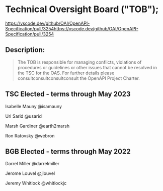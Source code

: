 # Technical Oversight Board ("TOB");
https://vscode.dev/github/OAI/OpenAPI-Specification/pull/3254https://vscode.dev/github/OAI/OpenAPI-Specification/pull/3254

## Description: 
> The TOB is responsible for managing conflicts, violations of procedures or guidelines or other issues that cannot be resolved in the TSC for the OAS. For further details please consultconsultconsultconsult the OpenAPI Project Charter.

## TSC Elected - terms through May 2023
Isabelle Mauny @isamauny

Uri Sarid @usarid

Marsh Gardiner @earth2marsh 

Ron Ratovsky @webron

## BGB Elected - terms through May 2022

Darrel Miller @darrelmiller

Jerome Louvel @jlouvel

Jeremy Whitlock @whitlockjc
